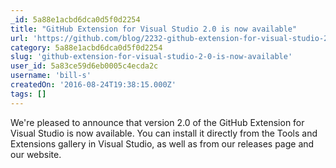 ```yaml
---
_id: 5a88e1acbd6dca0d5f0d2254
title: "GitHub Extension for Visual Studio 2.0 is now available"
url: 'https://github.com/blog/2232-github-extension-for-visual-studio-2-0'
category: 5a88e1acbd6dca0d5f0d2254
slug: 'github-extension-for-visual-studio-2-0-is-now-available'
user_id: 5a83ce59d6eb0005c4ecda2c
username: 'bill-s'
createdOn: '2016-08-24T19:38:15.000Z'
tags: []
---
```


We're pleased to announce that version 2.0 of the GitHub Extension for Visual Studio is now available. You can install it directly from the Tools and Extensions gallery in Visual Studio, as well as from our releases page and our website.
